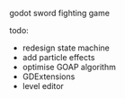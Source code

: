godot sword fighting game

todo:
- redesign state machine
- add particle effects
- optimise GOAP algorithm
- GDExtensions 
- level editor